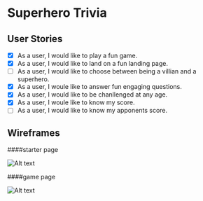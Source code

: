 # Superhero Trivia

## User Stories

- [x] As a user, I would like to play a fun game.
- [x] As a user, I would like to land on a fun landing page.
- [ ] As a user, I would like to choose between being a villian and a superhero.
- [x] As a user, I woule like to answer fun engaging questions.
- [x] As a user, I would like to be chanllenged at any age.
- [x] As a user, I woule like to know my score.
- [ ] As a user, I would like to know my apponents score.

## Wireframes

####starter page

![Alt text](https://i.imgur.com/cF9q3H1.png)

####game page

![Alt text](https://i.imgur.com/rZmhtoa.png)

